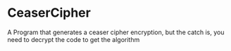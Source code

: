 # CeaserCipher
A Program that generates a ceaser cipher encryption, but the catch is, you need to decrypt the code to get the algorithm
